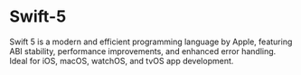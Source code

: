 # Swift-5
Swift 5 is a modern and efficient programming language by Apple, featuring ABI stability, performance improvements, and enhanced error handling. Ideal for iOS, macOS, watchOS, and tvOS app development.
